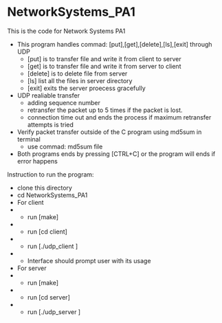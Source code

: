 # NetworkSystems_PA1

This is the code for Network Systems PA1
* This program handles commad: [put],[get],[delete],[ls],[exit] through UDP
  * [put] is to transfer file and write it from client to server
  * [get] is to transfer file and write it from server to client
  * [delete] is to delete file from server
  * [ls] list all the files in server directory
  * [exit] exits the server proecess gracefully 
* UDP realiable transfer  
  * adding sequence number 
  * retransfer the packet up to 5 times if the packet is lost. 
  * connection time out and ends the process if maximum retransfer attempts is tried
* Verify packet transfer outside of the C program using md5sum in terminal
  * use commad: md5sum file   
* Both programs ends by pressing [CTRL+C] or the program will ends if error happens

Instruction to run the program:
* clone this directory 
* cd NetworkSystems_PA1
* For client
* * run [make]
* * run [cd client]
* * run [./udp_client <ip> <port>]
* * Interface should prompt user with its usage
* For server
* * run [make]
* * run [cd server]
* * run [./udp_server <port>]

  

